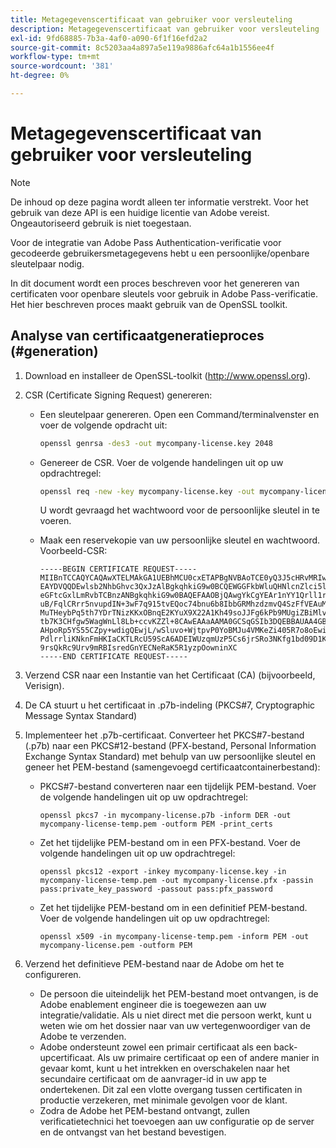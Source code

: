 ```yaml
---
title: Metagegevenscertificaat van gebruiker voor versleuteling
description: Metagegevenscertificaat van gebruiker voor versleuteling
exl-id: 9fd68885-7b3a-4af0-a090-6f1f16efd2a2
source-git-commit: 8c5203aa4a897a5e119a9886afc64a1b1556ee4f
workflow-type: tm+mt
source-wordcount: '381'
ht-degree: 0%

---
```



# Metagegevenscertificaat van gebruiker voor versleuteling

>[!NOTE]
>
>De inhoud op deze pagina wordt alleen ter informatie verstrekt. Voor het gebruik van deze API is een huidige licentie van Adobe vereist. Ongeautoriseerd gebruik is niet toegestaan.

Voor de integratie van Adobe Pass Authentication-verificatie voor gecodeerde gebruikersmetagegevens hebt u een persoonlijke/openbare sleutelpaar nodig.

In dit document wordt een proces beschreven voor het genereren van certificaten voor openbare sleutels voor gebruik in Adobe Pass-verificatie. Het hier beschreven proces maakt gebruik van de OpenSSL toolkit.

## Analyse van certificaatgeneratieproces (#generation)

1. Download en installeer de OpenSSL-toolkit (http://www.openssl.org).

1. CSR (Certificate Signing Request) genereren:

   * Een sleutelpaar genereren.  Open een Command/terminalvenster en voer de volgende opdracht uit:

     ```bash
     openssl genrsa -des3 -out mycompany-license.key 2048
     ```

   * Genereer de CSR. Voer de volgende handelingen uit op uw opdrachtregel:

     ```bash
     openssl req -new -key mycompany-license.key -out mycompany-license.csr -batch
     ```

     U wordt gevraagd het wachtwoord voor de persoonlijke sleutel in te voeren.

   * Maak een reservekopie van uw persoonlijke sleutel en wachtwoord. Voorbeeld-CSR:

     ```
     -----BEGIN CERTIFICATE REQUEST-----
     MIIBnTCCAQYCAQAwXTELMAkGA1UEBhMCU0cxETAPBgNVBAoTCE0yQ3J5cHRvMRIw
     EAYDVQQDEwlsb2NhbGhvc3QxJzAlBgkqhkiG9w0BCQEWGGFkbWluQHNlcnZlci5l
     eGFtcGxlLmRvbTCBnzANBgkqhkiG9w0BAQEFAAOBjQAwgYkCgYEAr1nYY1Qrll1r
     uB/FqlCRrr5nvupdIN+3wF7q915tvEQoc74bnu6b8IbbGRMhzdzmvQ4SzFfVEAuM
     MuTHeybPq5th7YDrTNizKKxOBnqE2KYuX9X22A1Kh49soJJFg6kPb9MUgiZBiMlv
     tb7K3CHfgw5WagWnLl8Lb+ccvKZZl+8CAwEAAaAAMA0GCSqGSIb3DQEBBAUAA4GB
     AHpoRp5YS55CZpy+wdigQEwjL/wSluvo+WjtpvP0YoBMJu4VMKeZi405R7o8oEwi
     PdlrrliKNknFmHKIaCKTLRcU59ScA6ADEIWUzqmUzP5Cs6jrSRo3NKfg1bd09D1K
     9rsQkRc9Urv9mRBIsredGnYECNeRaK5R1yzpOowninXC
     -----END CERTIFICATE REQUEST-----
     ```

1. Verzend CSR naar een Instantie van het Certificaat (CA) (bijvoorbeeld, Verisign).

1. De CA stuurt u het certificaat in .p7b-indeling (PKCS#7, Cryptographic Message Syntax Standard)

1. Implementeer het .p7b-certificaat. Converteer het PKCS#7-bestand (.p7b) naar een PKCS#12-bestand (PFX-bestand, Personal Information Exchange Syntax Standard) met behulp van uw persoonlijke sleutel en geneer het PEM-bestand (samengevoegd certificaatcontainerbestand):

   * PKCS#7-bestand converteren naar een tijdelijk PEM-bestand. Voer de volgende handelingen uit op uw opdrachtregel:

     ```
     openssl pkcs7 -in mycompany-license.p7b -inform DER -out mycompany-license-temp.pem -outform PEM -print_certs
     ```

   * Zet het tijdelijke PEM-bestand om in een PFX-bestand.  Voer de volgende handelingen uit op uw opdrachtregel:

     ```
     openssl pkcs12 -export -inkey mycompany-license.key -in mycompany-license-temp.pem -out mycompany-license.pfx -passin pass:private_key_password -passout pass:pfx_password
     ```

   * Zet het tijdelijke PEM-bestand om in een definitief PEM-bestand. Voer de volgende handelingen uit op uw opdrachtregel:

     ```
     openssl x509 -in mycompany-license-temp.pem -inform PEM -out mycompany-license.pem -outform PEM
     ```

1. Verzend het definitieve PEM-bestand naar de Adobe om het te configureren.

   * De persoon die uiteindelijk het PEM-bestand moet ontvangen, is de Adobe enablement engineer die is toegewezen aan uw integratie/validatie. Als u niet direct met die persoon werkt, kunt u weten wie om het dossier naar van uw vertegenwoordiger van de Adobe te verzenden.
   * Adobe ondersteunt zowel een primair certificaat als een back-upcertificaat. Als uw primaire certificaat op een of andere manier in gevaar komt, kunt u het intrekken en overschakelen naar het secundaire certificaat om de aanvrager-id in uw app te ondertekenen. Dit zal een vlotte overgang tussen certificaten in productie verzekeren, met minimale gevolgen voor de klant.
   * Zodra de Adobe het PEM-bestand ontvangt, zullen verificatietechnici het toevoegen aan uw configuratie op de server en de ontvangst van het bestand bevestigen.
